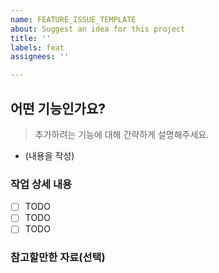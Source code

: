 ```yaml
---
name: FEATURE_ISSUE_TEMPLATE
about: Suggest an idea for this project
title: ''
labels: feat
assignees: ''

---
```


## 어떤 기능인가요?

> 추가하려는 기능에 대해 간략하게 설명해주세요.

- (내용을 작성)

### 작업 상세 내용

- [ ] TODO
- [ ] TODO
- [ ] TODO

### 참고할만한 자료(선택)
